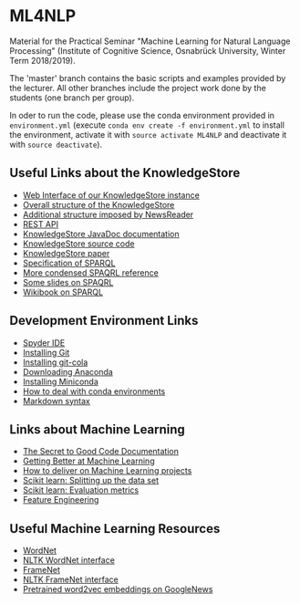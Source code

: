 # ML4NLP
Material for the Practical Seminar "Machine Learning for Natural Language Processing" (Institute of Cognitive Science, Osnabrück University, Winter Term 2018/2019).

The 'master' branch contains the basic scripts and examples provided by the lecturer. All other branches include the project work done by the students (one branch per group).

In oder to run the code, please use the conda environment provided in `environment.yml` (execute `conda env create -f environment.yml` to install the environment, activate it with `source activate ML4NLP` and deactivate it with `source deactivate`).

## Useful Links about the KnowledgeStore

* [Web Interface of our KnowledgeStore instance](http://knowledgestore2.fbk.eu/nwr/wikinews/ui)
* [Overall structure of the KnowledgeStore](https://knowledgestore.fbk.eu/ontologies/knowledgestore.html)
* [Additional structure imposed by NewsReader](https://knowledgestore.fbk.eu/ontologies/newsreader.html)
* [REST API](https://knowledgestore.fbk.eu/ks-server-http/webdocs/webdocs.html)
* [KnowledgeStore JavaDoc documentation](https://knowledgestore.fbk.eu/apidocs/index.html)
* [KnowledgeStore source code](https://github.com/dkmfbk/knowledgestore)
* [KnowledgeStore paper](https://knowledgestore.fbk.eu/files/icsc2013.pdf)
* [Specification of SPARQL](https://www.w3.org/TR/sparql11-query/)
* [More condensed SPAQRL reference](https://www.dajobe.org/2005/04-sparql/SPARQLreference-1.8.pdf)
* [Some slides on SPAQRL](http://www.iro.umontreal.ca/~lapalme/ift6281/sparql-1_1-cheat-sheet.pdf)
* [Wikibook on SPARQL](https://en.wikibooks.org/wiki/SPARQL)

## Development Environment Links
* [Spyder IDE](https://www.spyder-ide.org/)
* [Installing Git](https://git-scm.com/book/en/v2/Getting-Started-Installing-Git)
* [Installing git-cola](https://git-cola.github.io/downloads.html)
* [Downloading Anaconda](https://www.anaconda.com/download/)
* [Installing Miniconda](https://conda.io/docs/user-guide/install/index.html)
* [How to deal with conda environments](https://conda.io/docs/user-guide/tasks/manage-environments.html)
* [Markdown syntax](https://help.github.com/articles/basic-writing-and-formatting-syntax/)

## Links about Machine Learning

* [The Secret to Good Code Documentation](https://www.intertech.com/Blog/secret-to-good-code-documentation/)
* [Getting Better at Machine Learning](https://medium.com/@rchang/getting-better-at-machine-learning-16b4dd913a1f)
* [How to deliver on Machine Learning projects](https://blog.insightdatascience.com/how-to-deliver-on-machine-learning-projects-c8d82ce642b0)
* [Scikit learn: Splitting up the data set](https://scikit-learn.org/stable/modules/cross_validation.html)
* [Scikit learn: Evaluation metrics](https://scikit-learn.org/stable/modules/model_evaluation.html#classification-metrics)
* [Feature Engineering](https://machinelearningmastery.com/discover-feature-engineering-how-to-engineer-features-and-how-to-get-good-at-it/)

## Useful Machine Learning Resources
* [WordNet](https://wordnet.princeton.edu/)
* [NLTK WordNet interface](http://www.nltk.org/howto/wordnet.html)
* [FrameNet](https://framenet.icsi.berkeley.edu/fndrupal/)
* [NLTK FrameNet interface](http://www.nltk.org/howto/framenet.html)
* [Pretrained word2vec embeddings on GoogleNews](https://code.google.com/archive/p/word2vec/)

